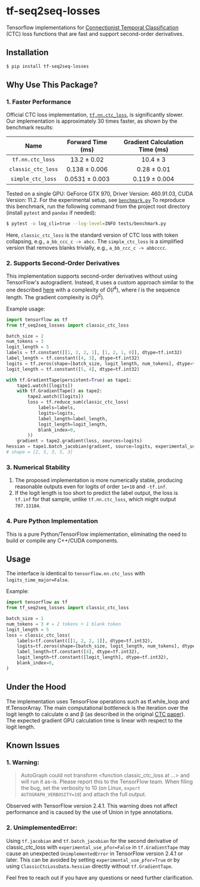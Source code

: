 # tf-seq2seq-losses
Tensorflow implementations for
[Connectionist Temporal Classification](file:///home/alexey/Downloads/Connectionist_temporal_classification_Labelling_un.pdf)
(CTC) loss functions that are fast and support second-order derivatives.

## Installation
```bash
$ pip install tf-seq2seq-losses
```

## Why Use This Package?
### 1. Faster Performance
Official CTC loss implementation, 
[`tf.nn.ctc_loss`](https://www.tensorflow.org/api_docs/python/tf/nn/ctc_loss),
is significantly slower.
Our implementation is approximately 30 times faster, as shown by the benchmark results:

|        Name        | Forward Time (ms) | Gradient Calculation Time (ms) |                 
|:------------------:|:-----------------:|:------------------------------:|
|  `tf.nn.ctc_loss`  |    13.2 ± 0.02    |            10.4 ± 3            |
| `classic_ctc_loss` |   0.138 ± 0.006   |          0.28 ± 0.01           |
| `simple_ctc_loss`  |  0.0531 ± 0.003   |         0.119 ± 0.004          |

Tested on a single GPU: GeForce GTX 970, Driver Version: 460.91.03, CUDA Version: 11.2. For the experimental setup, see
[`benchmark.py`](tests/performance_test.py)
To reproduce this benchmark, run the following command from the project root directory 
(install `pytest` and `pandas` if needed):
```bash
$ pytest -o log_cli=true --log-level=INFO tests/benchmark.py
```
Here, `classic_ctc_loss` is the standard version of CTC loss with token collapsing, e.g., `a_bb_ccc_c -> abcc`. 
The `simple_ctc_loss` is a simplified version that removes blanks trivially, e.g., `a_bb_ccc_c -> abbcccc`.

### 2. Supports Second-Order Derivatives
This implementation supports second-order derivatives without using TensorFlow's autogradient. 
Instead, it uses a custom approach similar to the one described
[here](https://www.tensorflow.org/api_docs/python/tf/nn/ctc_loss)
with a complexity of 
$O(l^4)$, 
where 
$l$
is the sequence length. The gradient complexity is 
$O(l^2)$.

Example usage:
```python
import tensorflow as tf
from tf_seq2seq_losses import classic_ctc_loss 

batch_size = 2
num_tokens = 3
logit_length = 5
labels = tf.constant([[1, 2, 2, 1], [1, 2, 1, 0]], dtype=tf.int32)
label_length = tf.constant([4, 3], dtype=tf.int32)
logits = tf.zeros(shape=[batch_size, logit_length, num_tokens], dtype=tf.float32)
logit_length = tf.constant([5, 4], dtype=tf.int32)

with tf.GradientTape(persistent=True) as tape1: 
    tape1.watch([logits])
    with tf.GradientTape() as tape2:
        tape2.watch([logits])
        loss = tf.reduce_sum(classic_ctc_loss(
            labels=labels,
            logits=logits,
            label_length=label_length,
            logit_length=logit_length,
            blank_index=0,
        ))
    gradient = tape2.gradient(loss, sources=logits)
hessian = tape1.batch_jacobian(gradient, source=logits, experimental_use_pfor=False)
# shape = [2, 5, 3, 5, 3]
```

### 3. Numerical Stability
1. The proposed implementation is more numerically stable, 
producing reasonable outputs even for logits of order `1e+10` and `-tf.inf`.
2. If the logit length is too short to predict the label output, 
the loss is `tf.inf` for that sample, unlike `tf.nn.ctc_loss`, which might output `707.13184`.


### 4. Pure Python Implementation
This is a pure Python/TensorFlow implementation, eliminating the need to build or compile any C++/CUDA components.


## Usage
The interface is identical to `tensorflow.nn.ctc_loss` with `logits_time_major=False`.

Example:
```python
import tensorflow as tf
from tf_seq2seq_losses import classic_ctc_loss

batch_size = 1
num_tokens = 3 # = 2 tokens + 1 blank token
logit_length = 5
loss = classic_ctc_loss(
    labels=tf.constant([[1, 2, 2, 1]], dtype=tf.int32),
    logits=tf.zeros(shape=[batch_size, logit_length, num_tokens], dtype=tf.float32),
    label_length=tf.constant([4], dtype=tf.int32),
    logit_length=tf.constant([logit_length], dtype=tf.int32),
    blank_index=0,
)
```

## Under the Hood
The implementation uses TensorFlow operations such as tf.while_loop and tf.TensorArray. 
The main computational bottleneck is the iteration over the logit length to calculate α and β 
(as described in the original
[CTC paper](file:///home/alexey/Downloads/Connectionist_temporal_classification_Labelling_un.pdf)). 
The expected gradient GPU calculation time is linear with respect to the logit length.

## Known Issues
### 1. Warning:
> AutoGraph could not transform <function classic_ctc_loss at ...> and will run it as-is.
Please report this to the TensorFlow team. When filing the bug, set the verbosity to 10 
(on Linux, `export AUTOGRAPH_VERBOSITY=10`) and attach the full output.

Observed with TensorFlow version 2.4.1. 
This warning does not affect performance and is caused by the use of Union in type annotations.

### 2. UnimplementedError:
Using `tf.jacobian` and `tf.batch_jacobian` for the second derivative of classic_ctc_loss with 
`experimental_use_pfor=False` in `tf.GradientTape` may cause an unexpected `UnimplementedError` 
in TensorFlow version 2.4.1 or later. 
This can be avoided by setting `experimental_use_pfor=True` 
or by using `ClassicCtcLossData.hessian` directly without `tf.GradientTape`.

Feel free to reach out if you have any questions or need further clarification.
